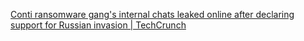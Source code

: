 
[Conti ransomware gang's internal chats leaked online after declaring support for Russian invasion | TechCrunch](https://techcrunch.com/2022/02/28/conti-ransomware-chats-leaked)

